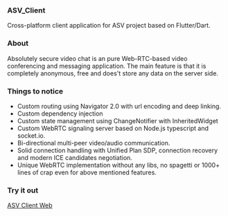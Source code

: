 ### ASV_Client
Cross-platform client application for ASV project based on Flutter/Dart.

### About ###
Absolutely secure video chat is an pure Web-RTC-based video conferencing and messaging application. The main feature is that it is completely anonymous, free and does't store any data on the server side.


### Things to notice
- Custom routing using Navigator 2.0 with url encoding and deep linking.
- Custom dependency injection
- Custom state management using ChangeNotifier with InheritedWidget
- Custom WebRTC signaling server based on Node.js typescript and socket.io.
- Bi-directional multi-peer video/audio communication.
- Solid connection handling with Unified Plan SDP, connection recovery and modern ICE candidates negotiation.
- Unique WebRTC implementation without any libs, no spagetti or 1000+ lines of crap even for above mentioned features.



### Try it out
[ASV Client Web](https://asv-client.onrender.com/)

